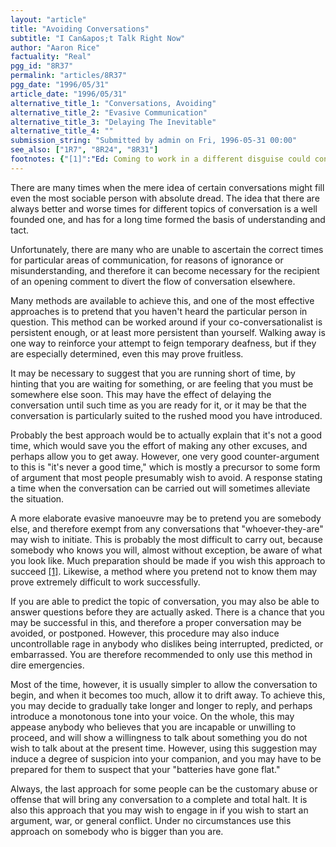 ```yaml
---
layout: "article"
title: "Avoiding Conversations"
subtitle: "I Can&apos;t Talk Right Now"
author: "Aaron Rice"
factuality: "Real"
pgg_id: "8R37"
permalink: "articles/8R37"
pgg_date: "1996/05/31"
article_date: "1996/05/31"
alternative_title_1: "Conversations, Avoiding"
alternative_title_2: "Evasive Communication"
alternative_title_3: "Delaying The Inevitable"
alternative_title_4: ""
submission_string: "Submitted by admin on Fri, 1996-05-31 00:00"
see_also: ["1R7", "8R24", "8R31"]
footnotes: {"[1]":"Ed: Coming to work in a different disguise could constitute a solution, although it may be difficult to enter the building, and after a while your new identity of \"ever-changing person\" might catch up with you."}
---
```

<div>
<p>There are many times when the mere idea of certain conversations might fill even the most sociable person with absolute dread. The idea that there are always better and worse times for different topics of conversation is a well founded one, and has for a long time formed the basis of understanding and tact.</p>
<p>Unfortunately, there are many who are unable to ascertain the correct times for particular areas of communication, for reasons of ignorance or misunderstanding, and therefore it can become necessary for the recipient of an opening comment to divert the flow of conversation elsewhere.</p>
<p>Many methods are available to achieve this, and one of the most effective approaches is to pretend that you haven't heard the particular person in question. This method can be worked around if your co-conversationalist is persistent enough, or at least more persistent than yourself. Walking away is one way to reinforce your attempt to feign temporary deafness, but if they are especially determined, even this may prove fruitless.</p>
<p>It may be necessary to suggest that you are running short of time, by hinting that you are waiting for something, or are feeling that you must be somewhere else soon. This may have the effect of delaying the conversation until such time as you are ready for it, or it may be that the conversation is particularly suited to the rushed mood you have introduced.</p>
<p>Probably the best approach would be to actually explain that it's not a good time, which would save you the effort of making any other excuses, and perhaps allow you to get away. However, one very good counter-argument to this is "it's never a good time," which is mostly a precursor to some form of argument that most people presumably wish to avoid. A response stating a time when the conversation can be carried out will sometimes alleviate the situation.</p>
<p>A more elaborate evasive manoeuvre may be to pretend you are somebody else, and therefore exempt from any conversations that "whoever-they-are" may wish to initiate. This is probably the most difficult to carry out, because somebody who knows you will, almost without exception, be aware of what you look like. Much preparation should be made if you wish this approach to succeed <a href="#footnotes.1" class="footnote-link">[1]</a>. Likewise, a method where you pretend not to know them may prove extremely difficult to work successfully.</p>
<p>If you are able to predict the topic of conversation, you may also be able to answer questions before they are actually asked. There is a chance that you may be successful in this, and therefore a proper conversation may be avoided, or postponed. However, this procedure may also induce uncontrollable rage in anybody who dislikes being interrupted, predicted, or embarrassed. You are therefore recommended to only use this method in dire emergencies.</p>
<p>Most of the time, however, it is usually simpler to allow the conversation to begin, and when it becomes too much, allow it to drift away. To achieve this, you may decide to gradually take longer and longer to reply, and perhaps introduce a monotonous tone into your voice. On the whole, this may appease anybody who believes that you are incapable or unwilling to proceed, and will show a willingness to talk about something you do not wish to talk about at the present time. However, using this suggestion may induce a degree of suspicion into your companion, and you may have to be prepared for them to suspect that your "batteries have gone flat."</p>
<p>Always, the last approach for some people can be the customary abuse or offense that will bring any conversation to a complete and total halt. It is also this approach that you may wish to engage in if you wish to start an argument, war, or general conflict. Under no circumstances use this approach on somebody who is bigger than you are.</p>
</div>
